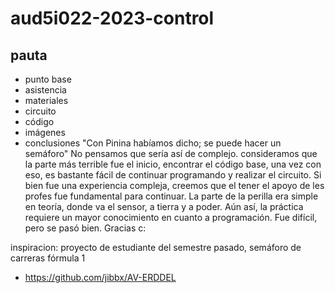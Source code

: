 # aud5i022-2023-control

## pauta

- punto base
- asistencia
- materiales
- circuito
- código
- imágenes
- conclusiones
"Con Pinina habíamos dicho; se puede hacer un semáforo" No pensamos que sería así de complejo. consideramos que la parte más terrible fue el inicio, encontrar el código base, una vez con eso, es bastante fácil de continuar programando y realizar el circuito. Si bien fue una experiencia compleja, creemos que el tener el apoyo de les profes fue fundamental para continuar. La parte de la perilla era simple en teoría, donde va el sensor, a tierra y a poder. Aún así, la práctica requiere un mayor conocimiento en cuanto a programación. Fue difícil, pero se pasó bien. Gracias c:

inspiracion: proyecto de estudiante del semestre pasado, semáforo de carreras fórmula 1

* https://github.com/jibbx/AV-ERDDEL
